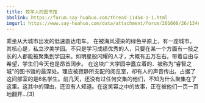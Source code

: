 ```yaml
---
title: 牧羊人的图书馆
bbslink: https://forum.say-huahuo.com/thread-11454-1-1.html
imgurl: https://www.say-huahuo.com/data/attachment/forum/201608/26/134643d9yhfqtqyr6fyyqr.jpg
---
```


乘坐从大城市出发的低速直达电车。
在被海风浸染的绿色平原上，有一座城市。其核心是，私立汐美学园。不只是学习成绩优秀的人，只要在某一个方面有一技之长的人都能被聚集到学园来。如明星般闪耀的人才，大概有五万左右。带着自由与希望，学生们今天也是昂首阔步。
在这块广大学园中矗立着的、被称为“睿智之城”的图书馆的最深处。理应被寂静所支配的阅览室，却有人的声音传出。占据了这间部室的是6名学生。前几天，还没有过任何交集的他们，不知为什么聚集在了这里。这其中的理由，还没有人知道。在这笑容之中的故事，正在被他们一页一页地翻开...[3]<!--more-->
